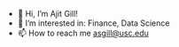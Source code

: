 - 👋 Hi, I’m Ajit Gill!
- 👀 I’m interested in: Finance, Data Science 
- 📫 How to reach me asgill@usc.edu

